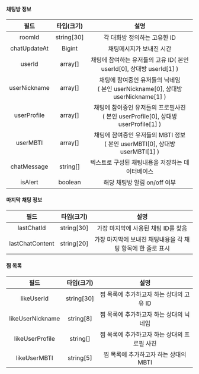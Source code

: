####  채팅방 정보

|     필드     | 타입(크기) |                             설명                             |
| :----------: | :--------: | :----------------------------------------------------------: |
|    roomId    | string[30] |                 각 대화방 정의하는 고유한 ID                 |
| chatUpdateAt |   Bigint   |                   채팅메시지가 보내진 시간                   |
|    userId    |  array[]   | 채팅에 참여하는 유저들의 고유 ID( 본인 userId[0], 상대방 userId[1] ) |
| userNickname |  array[]   | 채팅에 참여중인 유저들의 닉네임<br />( 본인 userNickname[0], 상대방 userNickname[1] ) |
| userProfile  |  array[]   | 채팅에 참여중인 유저들의 프로필사진<br />( 본인 userProfile[0], 상대방 userProfile[1] ) |
|   userMBTI   |  array[]   | 채팅에 참여중인 유저들의 MBTI 정보 <br />( 본인 userMBTI[0], 상대방 userMBTI[1] ) |
| chatMessage  |  string[]  |       텍스트로 구성된 채팅내용을 저장하는 데이터베이스       |
|   isAlert    |  boolean   |                 해당 채팅방 알림 on/off 여부                 |

####  마지막 채팅 정보

|      필드       | 타입(크기) |                            설명                             |
| :-------------: | :--------: | :---------------------------------------------------------: |
|   lastChatId    | string[30] |             가장 마지막에 사용된 채팅 ID를 찾음             |
| lastChatContent | string[20] | 가장 마지막에 보내진 채팅내용을 각 채팅 항목에 한 줄로 표시 |

####  찜 목록

|       필드       | 타입(크기) |                     설명                     |
| :--------------: | :--------: | :------------------------------------------: |
|    likeUserId    | string[30] |   찜 목록에 추가하고자 하는 상대의 고유 ID   |
| likeUserNickname | string[8]  |   찜 목록에 추가하고자 하는 상대의 닉네임    |
| likeUserProfile  |  string[]  | 찜 목록에 추가하고자 하는 상대의 프로필 사진 |
|   likeUserMBTI   | string[5]  |    찜 목록에 추가하고자 하는 상대의 MBTI     |

